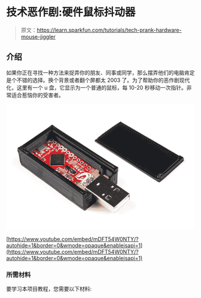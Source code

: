 # 技术恶作剧:硬件鼠标抖动器

> 原文：<https://learn.sparkfun.com/tutorials/tech-prank-hardware-mouse-jiggler>

## 介绍

如果你正在寻找一种方法来捉弄你的朋友、同事或同学，那么摆弄他们的电脑肯定是个不错的选择。换个背景或者翻个屏都太 2003 了。为了帮助你的恶作剧现代化，这里有一个 u 盘，它显示为一个普通的鼠标，每 10-20 秒移动一次指针。非常适合惹恼你的受害者。

[![April Fools' Prank: hardware mouse jiggler using an Arduino Pro Micro](img/d9aea3dc941cc61fb05a9555cba19980.png)](https://cdn.sparkfun.com/assets/learn_tutorials/7/4/3/April_Fools_Tutorial-08.jpg)

[https://www.youtube.com/embed/mDFT54W0NTY/?autohide=1&border=0&wmode=opaque&enablejsapi=1](https://www.youtube.com/embed/mDFT54W0NTY/?autohide=1&border=0&wmode=opaque&enablejsapi=1)

### 所需材料

要学习本项目教程，您需要以下材料: